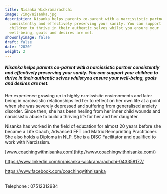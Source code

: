 ```yaml
---
title: Nisanka Wickramarachchi
image: /img/nisanka.jpg
description: Nisanka helps parents co-parent with a narcissistic partner
  consistently and effectively preserving your sanity. You can support your
  children to thrive in their authentic selves whilst you ensure your
  well-being, goals and desires are met.
showonlyimage: false
draft: false
date: "2020"
weight: 2
---
```

<!--StartFragment-->

##### Nisanka helps parents co-parent with a narcissistic partner consistently and effectively preserving your sanity. You can support your children to thrive in their authentic selves whilst you ensure your well-being, goals and desires are met.

Her experience growing up in highly narcissistic environments and later being in narcissistic relationships led her to reflect on her own life at a point when she was severely depressed and suffering from generalised anxiety disorder. Since then, she has been healing from her inner child wounds and narcissistic abuse to build a thriving life for her and her daughter.

Nisanka has worked in the field of education for almost 20 years before she became a Life Coach, Advanced EFT and Matrix Reimprinting Practitioner. She also holds a Diploma in NLP. She is a DISC Facilitator and qualified to work with Narcissism.

[www.coachingwithnisanka.com](http://www.coachingwithnisanka.com/)

<https://www.linkedin.com/in/nisanka-wickramarachchi-043358177/>

<https://www.facebook.com/coachingwithnisanka>

\
Telephone : 07512312984

<!--EndFragment-->